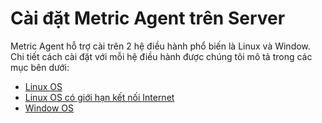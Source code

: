 # Cài đặt Metric Agent trên Server

Metric Agent hỗ trợ cài trên 2 hệ điều hành phổ biến là Linux và Window. Chi tiết cách cài đặt với mỗi hệ điều hành được chúng tôi mô tả trong các mục bên dưới:

* [Linux OS](linux-os.md)
* [Linux OS có giới hạn kết nối Internet](broken-reference)
* [Window OS](window-os.md)

